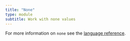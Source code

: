 ```yaml
---
title: "None"
type: module
subtitle: Work with none values
---
```


For more information on `none` see the [language reference](/language/none).

